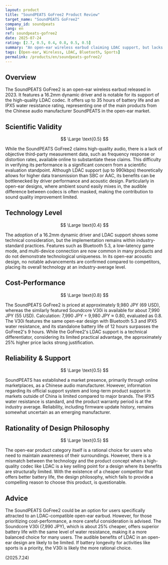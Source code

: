 ```yaml
---
layout: product
title: "SoundPEATS GoFree2 Product Review"
target_name: "SoundPEATS GoFree2"
company_id: soundpeats
lang: en
ref: soundpeats-gofree2
date: 2025-07-24
rating: [2.7, 0.5, 0.4, 0.8, 0.5, 0.5]
summary: "An open-ear wireless earbud claiming LDAC support, but lacks objective data to back up its performance. It falls short in battery life and cost-performance compared to equivalent competitors."
tags: [Open-ear, Wireless, LDAC, Bluetooth, Sports]
permalink: /products/en/soundpeats-gofree2/
---
```


## Overview

The SoundPEATS GoFree2 is an open-ear wireless earbud released in 2023. It features a 16.2mm dynamic driver and is notable for its support of the high-quality LDAC codec. It offers up to 35 hours of battery life and an IPX5 water resistance rating, representing one of the main products from the Chinese audio manufacturer SoundPEATS in the open-ear market.

## Scientific Validity

$$ \Large \text{0.5} $$

While the SoundPEATS GoFree2 claims high-quality audio, there is a lack of objective third-party measurement data, such as frequency response or distortion rates, available online to substantiate these claims. This difficulty in verifying its performance is a significant concern from a scientific evaluation standpoint. Although LDAC support (up to 990kbps) theoretically allows for higher data transmission than SBC or AAC, its benefits can be bottlenecked by driver performance and acoustic design. Particularly in open-ear designs, where ambient sound easily mixes in, the audible difference between codecs is often masked, making the contribution to sound quality improvement limited.

## Technology Level

$$ \Large \text{0.4} $$

The adoption of a 16.2mm dynamic driver and LDAC support shows some technical consideration, but the implementation remains within industry-standard practices. Features such as Bluetooth 5.3, a low-latency game mode, and multi-device connection are now common in many products and do not demonstrate technological uniqueness. In its open-ear acoustic design, no notable advancements are confirmed compared to competitors, placing its overall technology at an industry-average level.

## Cost-Performance

$$ \Large \text{0.8} $$

The SoundPEATS GoFree2 is priced at approximately 9,980 JPY (69 USD), whereas the similarly featured Soundcore V30i is available for about 7,990 JPY (55 USD). Calculation: 7,990 JPY ÷ 9,980 JPY ≈ 0.80, evaluated as 0.8. The V30i features the same open-ear design with Bluetooth 5.3 and IPX5 water resistance, and its standalone battery life of 12 hours surpasses the GoFree2's 9 hours. While the GoFree2's LDAC support is a technical differentiator, considering its limited practical advantage, the approximately 25% higher price lacks strong justification.

## Reliability & Support

$$ \Large \text{0.5} $$

SoundPEATS has established a market presence, primarily through online marketplaces, as a Chinese audio manufacturer. However, information regarding its official support system and long-term product support in markets outside of China is limited compared to major brands. The IPX5 water resistance is standard, and the product warranty period is at the industry average. Reliability, including firmware update history, remains somewhat uncertain as an emerging manufacturer.

## Rationality of Design Philosophy

$$ \Large \text{0.5} $$

The open-ear product category itself is a rational choice for users who need to maintain awareness of their surroundings. However, there is a mismatch between the technology and the product concept when a high-quality codec like LDAC is a key selling point for a design where its benefits are structurally limited. With the existence of a cheaper competitor that offers better battery life, the design philosophy, which fails to provide a compelling reason to choose this product, is questionable.

## Advice

The SoundPEATS GoFree2 could be an option for users specifically attracted to an LDAC-compatible open-ear earbud. However, for those prioritizing cost-performance, a more careful consideration is advised. The Soundcore V30i (7,990 JPY), which is about 25% cheaper, offers superior battery life with the same level of water resistance, making it a more balanced choice for many users. The audible benefits of LDAC in an open-ear design are likely to be limited. If battery longevity for activities like sports is a priority, the V30i is likely the more rational choice.

(2025.7.24)
